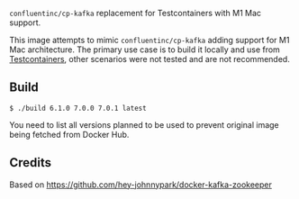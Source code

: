 `confluentinc/cp-kafka` replacement for Testcontainers with M1 Mac support.

This image attempts to mimic `confluentinc/cp-kafka` adding support for M1 Mac architecture. The primary use case is to build it locally and use from [Testcontainers](https://www.testcontainers.org), other scenarios were not tested and are not recommended.

Build
-----
```
$ ./build 6.1.0 7.0.0 7.0.1 latest
```

You need to list all versions planned to be used to prevent original image being fetched from Docker Hub.

Credits
-------
Based on https://github.com/hey-johnnypark/docker-kafka-zookeeper
